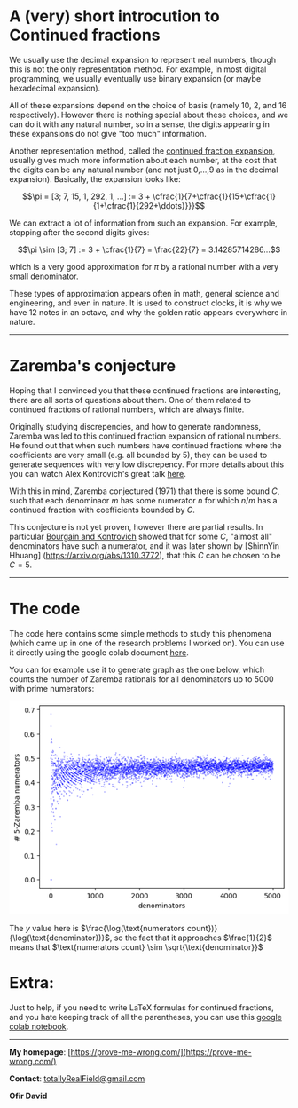 # A (very) short introcution to Continued fractions

We usually use the decimal expansion to represent real numbers, though this is not the only representation method. For example, in most digital programming, we usually eventually use binary expansion (or maybe hexadecimal expansion).

All of these expansions depend on the choice of basis (namely 10, 2, and 16 respectively). However there is nothing special about these choices, and we can do it with any natural number, so in a sense, the digits appearing in these expansions do not give "too much" information.

Another representation method, called the [continued fraction expansion](https://en.wikipedia.org/wiki/Continued_fraction), usually gives much more information about each number, at the cost that the digits can be any natural number (and not just 0,...,9 as in the decimal expansion).
Basically, the expansion looks like:

$$\pi = [3; 7, 15, 1, 292, 1, ...] := 3 + \cfrac{1}{7+\cfrac{1}{15+\cfrac{1}{1+\cfrac{1}{292+\ddots}}}}$$

We can extract a lot of information from such an expansion. For example, stopping after the second digits gives:

$$\pi \sim [3; 7] := 3 + \cfrac{1}{7} = \frac{22}{7} = 3.14285714286...$$

which is a very good approximation for $\pi$ by a rational number with a very small denominator.

These types of approximation appears often in math, general science and engineering, and even in nature. It is used to construct clocks, it is why we have 12 notes in an octave, and why the golden ratio appears everywhere in nature.

---

# Zaremba's conjecture

Hoping that I convinced you that these continued fractions are interesting, there are all sorts of questions about them. One of them related to continued fractions of rational numbers, which are always finite. 

Originally studying discrepencies, and how to generate randomness, Zaremba was led to this continued fraction expansion of rational numbers. He found out that when such numbers have continued fractions where the coefficients are very small (e.g. all bounded by 5), they can be used to generate sequences with very low discrepency.
For more details about this you can watch Alex Kontrovich's great talk [here](https://www.youtube.com/watch?v=1-wenIzupFU&ab_channel=InstituteforAdvancedStudy).

With this in mind, Zaremba conjectured (1971) that there is some bound $C$, such that each denominaor $m$ has some numerator $n$ for which $n/m$ has a continued fraction with coefficients bounded by $C$.

This conjecture is not yet proven, however there are partial results. In particular [Bourgain and Kontrovich](https://arxiv.org/abs/1107.3776) showed that for some $C$, "almost all" denominators have such a numerator, and it was later shown by [ShinnYin Hhuang] (https://arxiv.org/abs/1310.3772), that this $C$ can be chosen to be $C=5$.

---

# The code

The code here contains some simple methods to study this phenomena (which came up in one of the research problems I worked on). You can use it directly using the google colab document [here](https://colab.research.google.com/drive/1TVvUvjRyrIaBGCmS4ss5wV8abFo39PvD#scrollTo=362pOsGrjWEu).

You can for example use it to generate graph as the one below, which counts the number of Zaremba rationals for all denominators up to 5000 with prime numerators:

![5 Zaremba](Zaremba_5.png)

The $y$ value here is $\frac{\log(\text{numerators count})}{\log(\text{denominator})}$, so the fact that it approaches $\frac{1}{2}$ means that $\text{numerators count} \sim \sqrt{\text{denominator}}$

# Extra:

Just to help, if you need to write LaTeX formulas for continued fractions, and you hate keeping track of all the parentheses, you can use this [google colab notebook](https://colab.research.google.com/drive/1nQy1q_-6ik0ylvbXvW2jRzZkaLhLzMG5#scrollTo=A7Wphrth42aW).


---

**My homepage**: [https://prove-me-wrong.com/](https://prove-me-wrong.com/)

**Contact**:	 [totallyRealField@gmail.com](mailto:totallyRealField@gmail.com)

**Ofir David**
